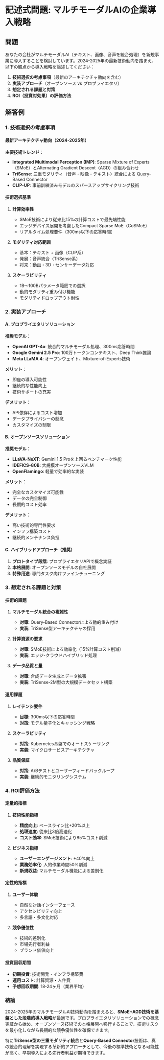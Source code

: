 # 記述式問題: マルチモーダルAIの企業導入戦略

## 問題
あなたの会社がマルチモーダルAI（テキスト、画像、音声を統合処理）を新規事業に導入することを検討しています。2024-2025年の最新技術動向を踏まえ、以下の観点から導入戦略を論述してください：

1. **技術選択の考慮事項**（最新のアーキテクチャ動向を含む）
2. **実装アプローチ**（オープンソース vs プロプライエタリ）
3. **想定される課題と対策**
4. **ROI（投資対効果）の評価方法**

## 解答例

### 1. 技術選択の考慮事項

#### 最新アーキテクチャ動向（2024-2025年）
**主要技術トレンド**：
- **Integrated Multimodal Perception (IMP)**: Sparse Mixture of Experts（SMoE）とAlternating Gradient Descent（AGD）の組み合わせ
- **TriSense**: 三重モダリティ（音声・映像・テキスト）統合による Query-Based Connector
- **CLIP-UP**: 事前訓練済みモデルのスパースアップサイクリング技術

#### 技術選択基準
1. **計算効率性**
   - SMoE技術により従来比15%の計算コストで最先端性能
   - エッジデバイス展開を考慮したCompact Sparse MoE（CoSMoE）
   - リアルタイム処理要件（300ms以下の応答時間）

2. **モダリティ対応範囲**
   - 基本：テキスト + 画像（CLIP系）
   - 発展：音声統合（TriSense系）
   - 将来：動画・3D・センサーデータ対応

3. **スケーラビリティ**
   - 1B〜100Bパラメータ範囲での選択
   - 動的モダリティ重み付け機能
   - モダリティドロップアウト耐性

### 2. 実装アプローチ

#### A. プロプライエタリソリューション
**推奨モデル**：
- **OpenAI GPT-4o**: 統合的マルチモーダル処理、300ms応答時間
- **Google Gemini 2.5 Pro**: 100万トークンコンテキスト、Deep Think推論
- **Meta LLaMA 4**: オープンウェイト、Mixture-of-Experts技術

**メリット**：
- 即座の導入可能性
- 継続的な性能向上
- 技術サポートの充実

**デメリット**：
- API依存によるコスト増加
- データプライバシーの懸念
- カスタマイズの制限

#### B. オープンソースソリューション
**推奨モデル**：
- **LLaVA-NeXT**: Gemini 1.5 Proを上回るベンチマーク性能
- **IDEFICS-80B**: 大規模オープンソースVLM
- **OpenFlamingo**: 軽量で効率的な実装

**メリット**：
- 完全なカスタマイズ可能性
- データの完全制御
- 長期的コスト効率

**デメリット**：
- 高い技術的専門性要求
- インフラ構築コスト
- 継続的メンテナンス負担

#### C. ハイブリッドアプローチ（推奨）
1. **プロトタイプ段階**: プロプライエタリAPIで概念実証
2. **本格展開**: オープンソースモデルの自社展開
3. **特殊用途**: 専門タスク向けファインチューニング

### 3. 想定される課題と対策

#### 技術的課題
1. **マルチモーダル統合の複雑性**
   - **対策**: Query-Based Connectorによる動的重み付け
   - **実装**: TriSense型アーキテクチャの採用

2. **計算資源の要求**
   - **対策**: SMoE技術による効率化（15%計算コスト削減）
   - **実装**: エッジ-クラウドハイブリッド処理

3. **データ品質と量**
   - **対策**: 合成データ生成とデータ拡張
   - **実装**: TriSense-2M型の大規模データセット構築

#### 運用課題
1. **レイテンシ要件**
   - **目標**: 300ms以下の応答時間
   - **対策**: モデル量子化とキャッシング戦略

2. **スケーラビリティ**
   - **対策**: Kubernetes基盤でのオートスケーリング
   - **実装**: マイクロサービスアーキテクチャ

3. **品質保証**
   - **対策**: A/Bテストとユーザーフィードバックループ
   - **実装**: 継続的モニタリングシステム

### 4. ROI評価方法

#### 定量的指標
1. **技術性能指標**
   - **精度向上**: ベースライン比+20%以上
   - **処理速度**: 従来比3倍高速化
   - **コスト効率**: SMoE技術により85%コスト削減

2. **ビジネス指標**
   - **ユーザーエンゲージメント**: +40%向上
   - **業務効率化**: 人的作業時間50%削減
   - **新規収益**: マルチモーダル機能による差別化

#### 定性的指標
1. **ユーザー体験**
   - 自然な対話インターフェース
   - アクセシビリティ向上
   - 多言語・多文化対応

2. **競争優位性**
   - 技術的差別化
   - 市場先行者利益
   - ブランド価値向上

#### 投資回収期間
- **初期投資**: 技術開発・インフラ構築費
- **運用コスト**: 計算資源・人件費
- **予想回収期間**: 18-24ヶ月（業界平均）

### 結論

2024-2025年のマルチモーダルAI技術動向を踏まえると、**SMoE+AGD技術を基盤とした段階的導入戦略**が最適です。プロプライエタリソリューションでの概念実証から始め、オープンソース技術での本格展開へ移行することで、技術リスクを最小化しながら長期的な競争優位性を確保できます。

特に**TriSense型の三重モダリティ統合**と**Query-Based Connector**技術は、真の統合的理解を実現する革新的アプローチとして、今後の標準技術となる可能性が高く、早期導入による先行者利益が期待できます。 